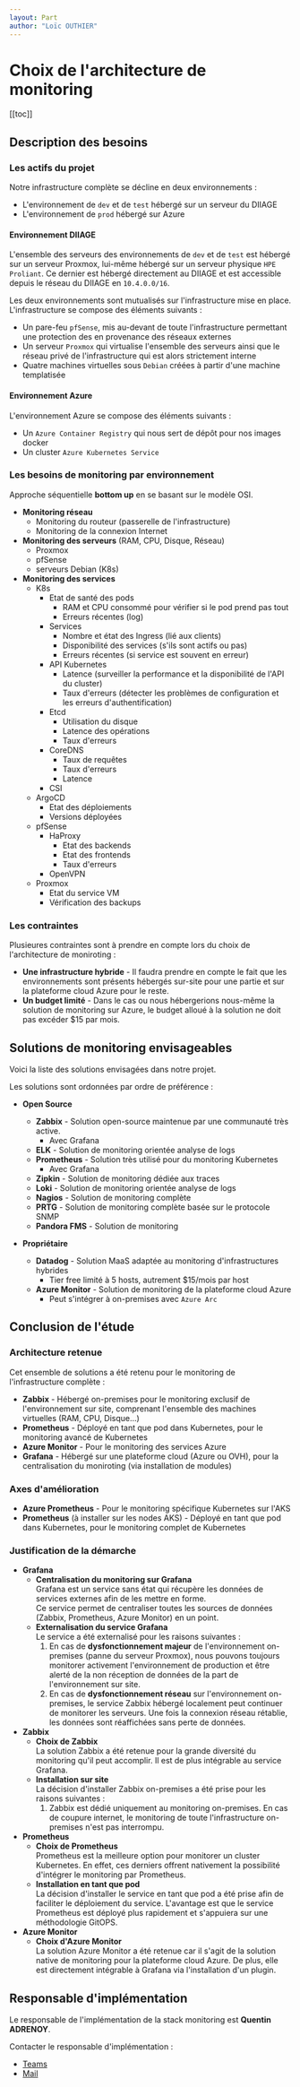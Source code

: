 ```yaml
---
layout: Part
author: "Loïc OUTHIER"
---
```


# Choix de l'architecture de monitoring

[[toc]]

## Description des besoins

### Les actifs du projet

Notre infrastructure complète se décline en deux environnements :

- L'environnement de `dev` et de `test` hébergé sur un serveur du DIIAGE
- L'environnement de `prod` hébergé sur Azure

#### Environnement DIIAGE

L'ensemble des serveurs des environnements de `dev` et de `test` est hébergé sur un serveur Proxmox, lui-même hébergé sur un serveur physique `HPE Proliant`. Ce dernier est hébergé directement au DIIAGE et est accessible depuis le réseau du DIIAGE en `10.4.0.0/16`.

Les deux environnements sont mutualisés sur l'infrastructure mise en place. L'infrastructure se compose des éléments suivants :

- Un pare-feu `pfSense`, mis au-devant de toute l'infrastructure permettant une protection des en provenance des réseaux externes
- Un serveur `Proxmox` qui virtualise l'ensemble des serveurs ainsi que le réseau privé de l'infrastructure qui est alors strictement interne
- Quatre machines virtuelles sous `Debian` créées à partir d'une machine templatisée

#### Environnement Azure

L'environnement Azure se compose des éléments suivants :

- Un `Azure Container Registry` qui nous sert de dépôt pour nos images docker
- Un cluster `Azure Kubernetes Service`

### Les besoins de monitoring par environnement

Approche séquentielle **bottom up** en se basant sur le modèle OSI.

- **Monitoring réseau**
  - Monitoring du routeur (passerelle de l'infrastructure)
  - Monitoring de la connexion Internet
- **Monitoring des serveurs** (RAM, CPU, Disque, Réseau)
  - Proxmox
  - pfSense
  - serveurs Debian (K8s)
- **Monitoring des services**
  - K8s
    - Etat de santé des pods
      - RAM et CPU consommé pour vérifier si le pod prend pas tout
      - Erreurs récentes (log)
    - Services
      - Nombre et état des Ingress (lié aux clients)
      - Disponibilité des services (s'ils sont actifs ou pas)
      - Erreurs récentes (si service est souvent en erreur)
    - API Kubernetes
      - Latence (surveiller la performance et la disponibilité de l'API du cluster)
      - Taux d'erreurs (détecter les problèmes de configuration et les erreurs d'authentification)
    - Etcd
      - Utilisation du disque
      - Latence des opérations
      - Taux d'erreurs
    - CoreDNS
      - Taux de requêtes
      - Taux d'erreurs
      - Latence
    - CSI
  - ArgoCD
    - Etat des déploiements
    - Versions déployées
  - pfSense
    - HaProxy
      - Etat des backends
      - Etat des frontends
      - Taux d'erreurs
    - OpenVPN
  - Proxmox
    - Etat du service VM
    - Vérification des backups

### Les contraintes

Plusieures contraintes sont à prendre en compte lors du choix de l'architecture de moniroting :

- **Une infrastructure hybride** - Il faudra prendre en compte le fait que les environnements sont présents hébergés sur-site pour une partie et sur la plateforme cloud Azure pour le reste.
- **Un budget limité** - Dans le cas ou nous hébergerions nous-même la solution de monitoring sur Azure, le budget alloué à la solution ne doit pas excéder $15 par mois.

## Solutions de monitoring envisageables

Voici la liste des solutions envisagées dans notre projet.

Les solutions sont ordonnées par ordre de préférence :

- **Open Source**
  - **Zabbix** - Solution open-source maintenue par une communauté très active.
    - Avec Grafana
  - **ELK** - Solution de monitoring orientée analyse de logs
  - **Prometheus** - Solution très utilisé pour du monitoring Kubernetes
    - Avec Grafana
  - **Zipkin** - Solution de monitoring dédiée aux traces
  - **Loki** - Solution de monitoring orientée analyse de logs
  - **Nagios** - Solution de monitoring complète
  - **PRTG** - Solution de monitoring complète basée sur le protocole SNMP
  - **Pandora FMS** - Solution de monitoring

- **Propriétaire**
  - **Datadog** - Solution MaaS adaptée au monitoring d'infrastructures hybrides
    - Tier free limité à 5 hosts, autrement $15/mois par host
  - **Azure Monitor** - Solution de monitoring de la plateforme cloud Azure
    - Peut s'intégrer à on-premises avec `Azure Arc`

## Conclusion de l'étude

### Architecture retenue

Cet ensemble de solutions a été retenu pour le monitoring de l'infrastructure complète :

- **Zabbix** - Hébergé on-premises pour le monitoring exclusif de l'environnement sur site, comprenant l'ensemble des machines virtuelles (RAM, CPU, Disque...)
- **Prometheus** - Déployé en tant que pod dans Kubernetes, pour le monitoring avancé de Kubernetes
- **Azure Monitor** - Pour le monitoring des services Azure
- **Grafana** - Hébergé sur une plateforme cloud (Azure ou OVH), pour la centralisation du moniroting (via installation de modules)

### Axes d'amélioration

- **Azure Prometheus** - Pour le monitoring spécifique Kubernetes sur l'AKS
- **Prometheus** (à installer sur les nodes AKS) - Déployé en tant que pod dans Kubernetes, pour le monitoring complet de Kubernetes

### Justification de la démarche

- **Grafana**
  - **Centralisation du monitoring sur Grafana**  
        Grafana est un service sans état qui récupère les données de services externes afin de les mettre en forme.  
        Ce service permet de centraliser toutes les sources de données (Zabbix, Prometheus, Azure Monitor) en un point.
  - **Externalisation du service Grafana**  
    Le service a été externalisé pour les raisons suivantes :
    1. En cas de **dysfonctionnement majeur** de l'environnement on-premises (panne du serveur Proxmox), nous pouvons toujours monitorer activement l'environnement de production et être alerté de la non réception de données de la part de l'environnement sur site.
    2. En cas de **dysfonctionnement réseau** sur l'environnement on-premises, le service Zabbix hébergé localement peut continuer de monitorer les serveurs. Une fois la connexion réseau rétablie, les données sont réaffichées sans perte de données.
- **Zabbix**
  - **Choix de Zabbix**  
    La solution Zabbix a été retenue pour la grande diversité du monitoring qu'il peut accomplir. Il est de plus intégrable au service Grafana.
  - **Installation sur site**  
    La décision d'installer Zabbix on-premises a été prise pour les raisons suivantes :
    1. Zabbix est dédié uniquement au monitoring on-premises. En cas de coupure internet, le monitoring de toute l'infrastructure on-premises n'est pas interrompu.
- **Prometheus**
  - **Choix de Prometheus**  
    Prometheus est la meilleure option pour monitorer un cluster Kubernetes. En effet, ces derniers offrent nativement la possibilité d'intégrer le monitoring par Prometheus.
  - **Installation en tant que pod**  
    La décision d'installer le service en tant que pod a été prise afin de faciliter le déploiement du service. L'avantage est que le service Prometheus est déployé plus rapidement et s'appuiera sur une méthodologie GitOPS.
- **Azure Monitor**
  - **Choix d'Azure Monitor**  
    La solution Azure Monitor a été retenue car il s'agit de la solution native de monitoring pour la plateforme cloud Azure. De plus, elle est directement intégrable à Grafana via l'installation d'un plugin.

## Responsable d'implémentation

Le responsable de l'implémentation de la stack monitoring est **Quentin ADRENOY**.

Contacter le responsable d'implémentation :

- [Teams](https://teams.microsoft.com/l/chat/0/0?users=quentin.ardenoy@diiage.org)
- [Mail](mailto:admin@w3schools.io)
